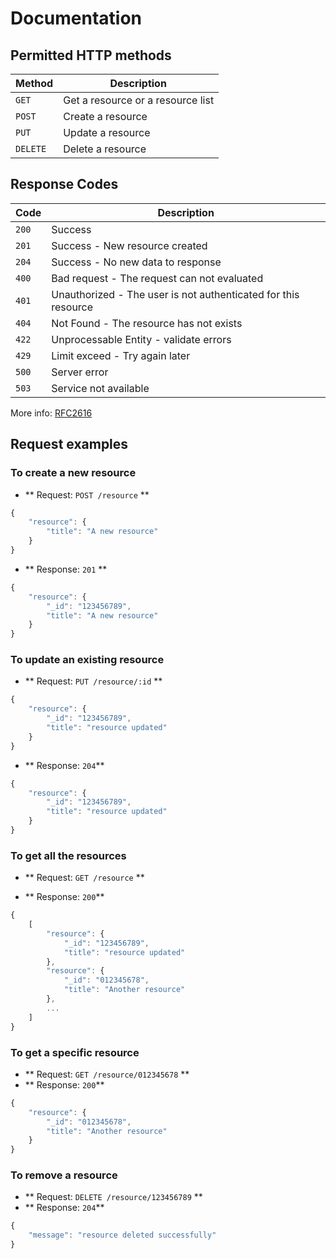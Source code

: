 # Documentation

## Permitted HTTP methods

| Method   | Description                       |
|----------|-----------------------------------|
| `GET`    | Get a resource or a resource list |
| `POST`   | Create a resource                 |
| `PUT`    | Update a resource                 |
| `DELETE` | Delete a resource                 |

## Response Codes

| Code  | Description |
|-------|----------------------------------------------------------------|
| `200` | Success                                                        |
| `201` | Success - New resource created                                 |
| `204` | Success - No new data to response                              |
| `400` | Bad request - The request can not evaluated                    |
| `401` | Unauthorized - The user is not authenticated for this resource |
| `404` | Not Found - The resource has not exists                        |
| `422` | Unprocessable Entity - validate errors                         |
| `429` | Limit exceed - Try again later                                 |
| `500` | Server error                                                   |
| `503` | Service not available                                          |  

More info: [RFC2616](http://www.w3.org/Protocols/rfc2616/rfc2616-sec10.html)

## Request examples

### To create a new resource
* ** Request: `POST /resource` **
```js
{
	"resource": {
		"title": "A new resource"
	}
}
```
* ** Response: `201` **
```js
{
	"resource": {
		"_id": "123456789",
		"title": "A new resource"
	}
}
```

### To update an existing resource
* ** Request: `PUT /resource/:id` **
```js
{
	"resource": {
		"_id": "123456789",
		"title": "resource updated"
	}
}
```
* ** Response: `204`**
```js
{
	"resource": {
		"_id": "123456789",
		"title": "resource updated"
	}
}
```

### To get all the resources
* ** Request: `GET /resource` **

* ** Response: `200`**
```js
{
	[
		"resource": {
			"_id": "123456789",
			"title": "resource updated"
		},
		"resource": {
			"_id": "012345678",
			"title": "Another resource"
		},
		...
	]
}
```

### To get a specific resource
* ** Request: `GET /resource/012345678` **
* ** Response: `200`**
```js
{
	"resource": {
		"_id": "012345678",
		"title": "Another resource"
	}
}
```

### To remove a resource
* ** Request: `DELETE /resource/123456789` **
* ** Response: `204`**
```js
{
	"message": "resource deleted successfully"
}
```
